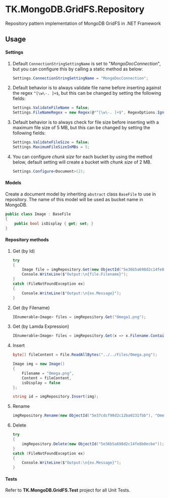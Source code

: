 # TK.MongoDB.GridFS.Repository
Repository pattern implementation of MongoDB GridFS in .NET Framework

## Usage
#### Settings

1. Default `ConnectionStringSettingName` is set to "*MongoDocConnection*", but you can configure this by calling a static method as below:

   ```c#
   Settings.ConnectionStringSettingName = "MongoDocConnection";
   ```

2. Default behavior is to always validate file name before inserting against the regex `^[\w\-. ]+$`, but this can be changed by setting the following fields:

   ```c#
   Settings.ValidateFileName = false;
   Settings.FileNameRegex = new Regex(@"^[\w\-. ]+$", RegexOptions.IgnoreCase);
   ```

3. Default behavior is to always check for file size before inserting with a maximum file size of 5 MB, but this can be changed by setting the following fields:

   ```c#
   Settings.ValidateFileSize = false;
   Settings.MaximumFileSizeInMBs = 5;
   ```

4. You can configure *chunk size* for each bucket by using the method below, default setting will create a bucket with *chunk size* of 2 MB. 

   ```c#
   Settings.Configure<Document>(2);
   ```

#### Models

Create a document model by inheriting `abstract` class `BaseFile​` to use in repository. The name of this model will be used as bucket name in MongoDB.

```c#
public class Image : BaseFile
{
    public bool isDisplay { get; set; }
}
```

#### Repository methods

1. Get (by Id)

    ```c#
    try
    {
        Image file = imgRepository.Get(new ObjectId("5e36b5a698d2c14fe8b0ecbe"));
        Console.WriteLine($"Output:\n{file.Filename}");
    }
    catch (FileNotFoundException ex)
    {
        Console.WriteLine($"Output:\n{ex.Message}");
    }
    ```

2. Get (by Filename)

    ```c#
    IEnumerable<Image> files = imgRepository.Get("Omega1.png");
    ```

3. Get (by Lamda Expression)

    ```c#
    IEnumerable<Image> files = imgRepository.Get(x => x.Filename.Contains("Omega") && x.UploadDateTime < DateTime.UtcNow.AddDays(-1));
    ```

4. Insert

    ```c#
    byte[] fileContent = File.ReadAllBytes("../../Files/Omega.png");

    Image img = new Image()
    {
        Filename = "Omega.png",
        Content = fileContent,
        isDisplay = false
    };

    string id = imgRepository.Insert(img);
    ```

6. Rename

    ```c#
    imgRepository.Rename(new ObjectId("5e37cdcf98d2c12ba0231fbb"), "Omega-new.png");
    ```

7. Delete

    ```c#
    try
    {
        imgRepository.Delete(new ObjectId("5e36b5a698d2c14fe8b0ecbe"));
    }
    catch (FileNotFoundException ex)
    {
        Console.WriteLine($"Output:\n{ex.Message}");
    }
    ```

#### Tests

Refer to **TK.MongoDB.GridFS.Test** project for all Unit Tests.